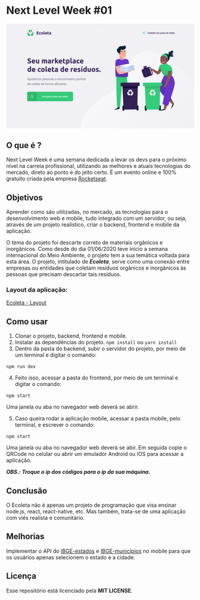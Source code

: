 # Next Level Week #01
![](ecoleta.png)

## O que é ?
Next Level Week é uma semana dedicada a levar os devs para o próximo nível na carreia profissional, utilizando as melhores e atuais tecnologias do mercado, direto ao ponto e do jeito certo. É um evento online e 100% gratuito criada pela empresa  [Rocketseat](https://rocketseat.com.br/).

## Objetivos
Aprender como são utilizadas, no mercado, as tecnologias para o desenvolvimento web e mobile, tudo integrado com um servidor, ou seja, através de um projeto realístico, criar o backend, frontend e mobile da aplicação.

O tema do projeto foi descarte correto de materiais orgânicos e inorgânicos. Como desde do dia 01/06/2020 teve início a semana internacional do Meio Ambiente, o projeto tem a sua temática voltada para esta área. O projeto, intitulado de **_Ecoleta_**, serve como uma conexão entre empresas ou entidades que coletam resíduos orgânicos e inorgânicos às pessoas que precisam descartar tais resíduos.

### Layout da aplicação:
[Ecoleta - Layout](https://www.figma.com/file/1SxgOMojOB2zYT0Mdk28lB/?viewer=1&node-id=)

## Como usar
1. Clonar o projeto, backend, frontend e mobile.
2. Instalar as dependências do projeto. `npm install` ou `yarn install`
3. Dentro da pasta do backend, subir o servidor do projeto, por meio de um terminal e digitar o comando:
```
npm run dev
```
4. Feito isso, acessar a pasta do frontend, por meio de um terminal e digitar o comando:
```
npm start
```
Uma janela ou aba no navegador web deverá se abrir.

5. Caso queira rodar a aplicação mobile, acessar a pasta mobile, pelo terminal, e escrever o comando:
```
npm start
```
Uma janela ou aba no navegador web deverá se abir. Em seguida copie o QRCode no celular ou abrir um emulador Android ou IOS para acessar a aplicação.

**_OBS.: Troque o ip dos códigos para o ip da sua máquina._**

## Conclusão
O Ecoleta não é apenas um projeto de programação que visa ensinar node.js, react, react-native, etc. Mas também, trata-se de uma aplicação com viés realista e comunitário.

## Melhorias
Implementar o API do [IBGE-estados](https://servicodados.ibge.gov.br/api/docs/localidades?versao=1#api-UFs-estadosGet) e [IBGE-municípios](https://servicodados.ibge.gov.br/api/docs/localidades?versao=1#api-Municipios-estadosUFMunicipiosGet) no mobile para que os usuários apenas selecionem o estado e a cidade.

## Licença
Esse repositório está licenciado pela **MIT LICENSE**. 
